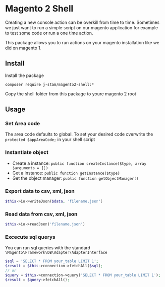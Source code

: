 # Magento 2 Shell
Creating a new console action can be overkill from time to time. Sometimes we just want to run a simple script on our magento application for example to test some code or run a one time action. 

This package allows you to run actions on your magento installation like we did on magento 1.

## Install
Install the package
```
composer require j-stam/magento2-shell:*
```

Copy the shell folder from this package to youre magento 2 root

## Usage

### Set Area code
The area code defaults to global. To set your desired code overwrite the `protected $appAreaCode;` in your shell script

### Instantiate object
* Create a instance: `public function createInstance($type, array $arguments = [])`
* Get a instance: `public function getInstance($type)`
* Get the object manager: `public function getObjectManager()`

### Export data to csv, xml, json
```php 
$this->io->writeJson($data, 'filename.json')
```

### Read data from csv, xml, json
```php 
$this->io->readJson('filename.json')
```

### Excecute sql querys
You can run sql queries with the standard `\Magento\Framework\DB\Adapter\AdapterInterface`
```php
$sql = 'SELECT * FROM your_table LIMIT 1';
$result = $this->connection->fetchAll($sql);
// or
$query = $this->connection->query('SELECT * FROM your_table LIMIT 1');
$result = $query->fetchAll();
```